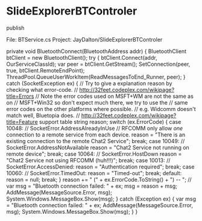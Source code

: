 # SlideExplorerBTControler
publish



File: BTService.cs  Project: JayDalton/SlideExplorerBTControler


private void BluetoothConnect(BluetoothAddress addr)
 {
     BluetoothClient btClient = new BluetoothClient();
       try
       {
     btClient.Connect(addr, OurServiceClassId);
     var peer = btClient.GetStream();
     SetConnection(peer, true, btClient.RemoteEndPoint);
     ThreadPool.QueueUserWorkItem(ReadMessagesToEnd_Runner, peer);
       }
       catch (SocketException ex)
       {
     // Try to give a explanation reason by checking what error-code.
     // http://32feet.codeplex.com/wikipage?title=Errors
     // Note the error codes used on MSFT+WM are not the same as on
     // MSFT+Win32 so don't expect much there, we try to use the
     // same error codes on the other platforms where possible.
     // e.g. Widcomm doesn't match well, Bluetopia does.
     // http://32feet.codeplex.com/wikipage?title=Feature support table
     string reason;
     switch (ex.ErrorCode)
     {
       case 10048: // SocketError.AddressAlreadyInUse
     // RFCOMM only allow _one_ connection to a remote service from each device.
     reason = "There is an existing connection to the remote Chat2 Service";
     break;
       case 10049: // SocketError.AddressNotAvailable
     reason = "Chat2 Service not running on remote device";
     break;
       case 10064: // SocketError.HostDown
     reason = "Chat2 Service not using RFCOMM (huh!!!)";
     break;
       case 10013: // SocketError.AccessDenied:
     reason = "Authentication required";
     break;
       case 10060: // SocketError.TimedOut:
     reason = "Timed-out";
     break;
       default:
     reason = null;
     break;
     }
     reason += " (" + ex.ErrorCode.ToString() + ") -- ";
     //
     var msg = "Bluetooth connection failed: " + ex;
     msg = reason + msg;
     AddMessage(MessageSource.Error, msg);
     System.Windows.MessageBox.Show(msg);
       }
       catch (Exception ex)
       {
     var msg = "Bluetooth connection failed: " + ex;
     AddMessage(MessageSource.Error, msg);
     System.Windows.MessageBox.Show(msg);
       }
 }
